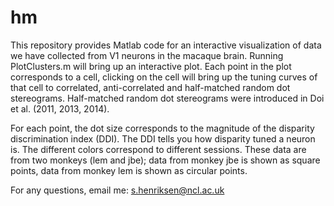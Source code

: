 # hm
This repository provides Matlab code for an interactive visualization of data we have collected
from V1 neurons in the macaque brain. Running PlotClusters.m will bring up an interactive plot.
Each point in the plot corresponds to a cell, clicking on the cell will bring up the tuning curves
of that cell to correlated, anti-correlated and half-matched random dot stereograms. Half-matched
random dot stereograms were introduced in Doi et al. (2011, 2013, 2014).

For each point, the dot size corresponds to the magnitude of the disparity discrimination index (DDI).
The DDI tells you how disparity tuned a neuron is. The different colors correspond to different
sessions. These data are from two monkeys (lem and jbe); data from monkey jbe is shown as square
points, data from monkey lem is shown as circular points.

For any questions, email me: s.henriksen@ncl.ac.uk

